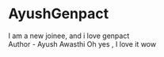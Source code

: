 # AyushGenpact
I am a new joinee, and i love genpact
<br>
Author - Ayush Awasthi
Oh yes , I love it wow